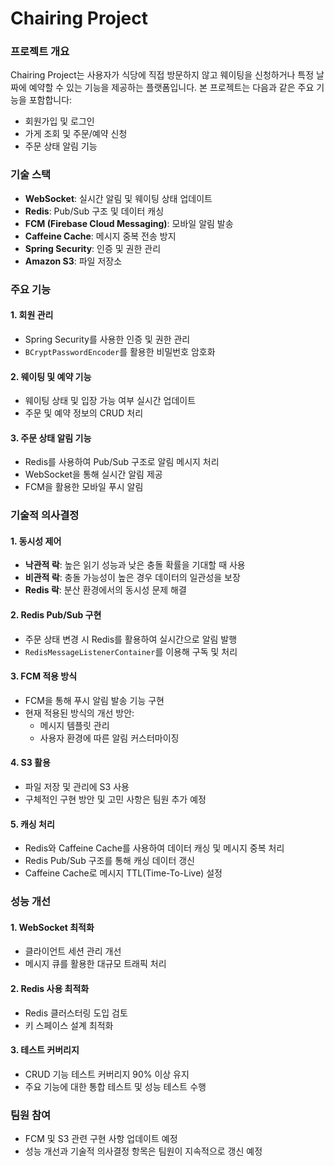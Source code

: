 # Chairing Project

### 프로젝트 개요
Chairing Project는 사용자가 식당에 직접 방문하지 않고 웨이팅을 신청하거나 특정 날짜에 예약할 수 있는 기능을 제공하는 플랫폼입니다. 본 프로젝트는 다음과 같은 주요 기능을 포함합니다:
- 회원가입 및 로그인
- 가게 조회 및 주문/예약 신청
- 주문 상태 알림 기능

### 기술 스택
- **WebSocket**: 실시간 알림 및 웨이팅 상태 업데이트
- **Redis**: Pub/Sub 구조 및 데이터 캐싱
- **FCM (Firebase Cloud Messaging)**: 모바일 알림 발송
- **Caffeine Cache**: 메시지 중복 전송 방지
- **Spring Security**: 인증 및 권한 관리
- **Amazon S3**: 파일 저장소

### 주요 기능
#### 1. 회원 관리
- Spring Security를 사용한 인증 및 권한 관리
- `BCryptPasswordEncoder`를 활용한 비밀번호 암호화

#### 2. 웨이팅 및 예약 기능
- 웨이팅 상태 및 입장 가능 여부 실시간 업데이트
- 주문 및 예약 정보의 CRUD 처리

#### 3. 주문 상태 알림 기능
- Redis를 사용하여 Pub/Sub 구조로 알림 메시지 처리
- WebSocket을 통해 실시간 알림 제공
- FCM을 활용한 모바일 푸시 알림

### 기술적 의사결정
#### 1. 동시성 제어
- **낙관적 락**: 높은 읽기 성능과 낮은 충돌 확률을 기대할 때 사용
- **비관적 락**: 충돌 가능성이 높은 경우 데이터의 일관성을 보장
- **Redis 락**: 분산 환경에서의 동시성 문제 해결

#### 2. Redis Pub/Sub 구현
- 주문 상태 변경 시 Redis를 활용하여 실시간으로 알림 발행
- `RedisMessageListenerContainer`를 이용해 구독 및 처리

#### 3. FCM 적용 방식
- FCM을 통해 푸시 알림 발송 기능 구현
- 현재 적용된 방식의 개선 방안:
  - 메시지 템플릿 관리
  - 사용자 환경에 따른 알림 커스터마이징

#### 4. S3 활용
- 파일 저장 및 관리에 S3 사용
- 구체적인 구현 방안 및 고민 사항은 팀원 추가 예정

#### 5. 캐싱 처리
- Redis와 Caffeine Cache를 사용하여 데이터 캐싱 및 메시지 중복 처리
- Redis Pub/Sub 구조를 통해 캐싱 데이터 갱신
- Caffeine Cache로 메시지 TTL(Time-To-Live) 설정

### 성능 개선
#### 1. WebSocket 최적화
- 클라이언트 세션 관리 개선
- 메시지 큐를 활용한 대규모 트래픽 처리

#### 2. Redis 사용 최적화
- Redis 클러스터링 도입 검토
- 키 스페이스 설계 최적화

#### 3. 테스트 커버리지
- CRUD 기능 테스트 커버리지 90% 이상 유지
- 주요 기능에 대한 통합 테스트 및 성능 테스트 수행

### 팀원 참여
- FCM 및 S3 관련 구현 사항 업데이트 예정
- 성능 개선과 기술적 의사결정 항목은 팀원이 지속적으로 갱신 예정
